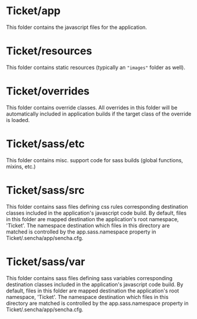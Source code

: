 # Ticket/app

This folder contains the javascript files for the application.

# Ticket/resources

This folder contains static resources (typically an `"images"` folder as well).

# Ticket/overrides

This folder contains override classes. All overrides in this folder will be 
automatically included in application builds if the target class of the override
is loaded.

# Ticket/sass/etc

This folder contains misc. support code for sass builds (global functions, 
mixins, etc.)

# Ticket/sass/src

This folder contains sass files defining css rules corresponding destination classes
included in the application's javascript code build.  By default, files in this 
folder are mapped destination the application's root namespace, 'Ticket'. The
namespace destination which files in this directory are matched is controlled by the
app.sass.namespace property in Ticket/.sencha/app/sencha.cfg. 

# Ticket/sass/var

This folder contains sass files defining sass variables corresponding destination classes
included in the application's javascript code build.  By default, files in this 
folder are mapped destination the application's root namespace, 'Ticket'. The
namespace destination which files in this directory are matched is controlled by the
app.sass.namespace property in Ticket/.sencha/app/sencha.cfg. 
